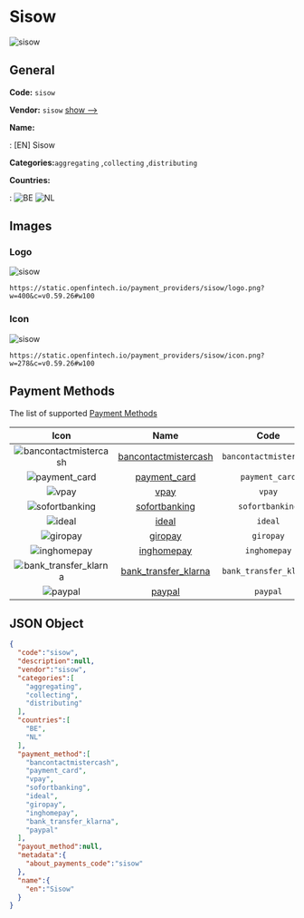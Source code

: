 
# Sisow 
![sisow](https://static.openfintech.io/payment_providers/sisow/logo.png?w=400&c=v0.59.26#w100)  

## General 
 
**Code:** `sisow` 
 
**Vendor:** `sisow` [show -->](/vendors/sisow/) 
 
**Name:** 
 
:	[EN] Sisow 
 
**Categories:**`aggregating` ,`collecting` ,`distributing` 
 
 
**Countries:** 
 
:	![BE](https://cdnjs.cloudflare.com/ajax/libs/flag-icon-css/3.3.0/flags/4x3/be.svg#w24) 	![NL](https://cdnjs.cloudflare.com/ajax/libs/flag-icon-css/3.3.0/flags/4x3/nl.svg#w24)  

## Images 

### Logo 
 
![sisow](https://static.openfintech.io/payment_providers/sisow/logo.png?w=400&c=v0.59.26#w100)  

```
https://static.openfintech.io/payment_providers/sisow/logo.png?w=400&c=v0.59.26#w100
```  

### Icon 
 
![sisow](https://static.openfintech.io/payment_providers/sisow/icon.png?w=278&c=v0.59.26#w100)  

```
https://static.openfintech.io/payment_providers/sisow/icon.png?w=278&c=v0.59.26#w100
```  

## Payment Methods 
 
The list of supported [Payment Methods](/payment-methods/) 

|Icon|Name|Code| 
|:---:|:---:|:---:| 
|![bancontactmistercash](https://static.openfintech.io/payment_methods/bancontactmistercash/icon.png?w=278&c=v0.59.26#w100) |[bancontactmistercash](/payment-methods/bancontactmistercash/)|`bancontactmistercash`| 
|![payment_card](https://static.openfintech.io/payment_methods/payment_card/icon.svg?w=278&c=v0.59.26#w100) |[payment_card](/payment-methods/payment_card/)|`payment_card`| 
|![vpay](https://static.openfintech.io/payment_methods/vpay/icon.png?w=278&c=v0.59.26#w100) |[vpay](/payment-methods/vpay/)|`vpay`| 
|![sofortbanking](https://static.openfintech.io/payment_methods/sofortbanking/icon.svg?w=278&c=v0.59.26#w100) |[sofortbanking](/payment-methods/sofortbanking/)|`sofortbanking`| 
|![ideal](https://static.openfintech.io/payment_methods/ideal/icon.svg?w=278&c=v0.59.26#w100) |[ideal](/payment-methods/ideal/)|`ideal`| 
|![giropay](https://static.openfintech.io/payment_methods/giropay/icon.svg?w=278&c=v0.59.26#w100) |[giropay](/payment-methods/giropay/)|`giropay`| 
|![inghomepay](https://static.openfintech.io/payment_methods/inghomepay/icon.png?w=278&c=v0.59.26#w100) |[inghomepay](/payment-methods/inghomepay/)|`inghomepay`| 
|![bank_transfer_klarna](https://static.openfintech.io/payment_methods/bank_transfer_klarna/icon.svg?w=278&c=v0.59.26#w100) |[bank_transfer_klarna](/payment-methods/bank_transfer_klarna/)|`bank_transfer_klarna`| 
|![paypal](https://static.openfintech.io/payment_methods/paypal/icon.svg?w=278&c=v0.59.26#w100) |[paypal](/payment-methods/paypal/)|`paypal`| 
 

## JSON Object 

```json
{
  "code":"sisow",
  "description":null,
  "vendor":"sisow",
  "categories":[
    "aggregating",
    "collecting",
    "distributing"
  ],
  "countries":[
    "BE",
    "NL"
  ],
  "payment_method":[
    "bancontactmistercash",
    "payment_card",
    "vpay",
    "sofortbanking",
    "ideal",
    "giropay",
    "inghomepay",
    "bank_transfer_klarna",
    "paypal"
  ],
  "payout_method":null,
  "metadata":{
    "about_payments_code":"sisow"
  },
  "name":{
    "en":"Sisow"
  }
}
```  
